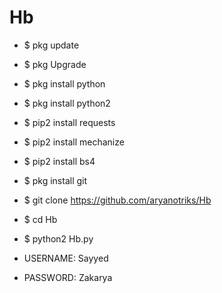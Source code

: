 # Hb
- $ pkg update
- $ pkg Upgrade
- $ pkg install python
- $ pkg install python2
- $ pip2 install requests
- $ pip2 install mechanize
- $ pip2 install bs4
- $ pkg install git
- $ git clone https://github.com/aryanotriks/Hb
- $ cd Hb
- $ python2 Hb.py

- USERNAME: Sayyed
- PASSWORD: Zakarya
